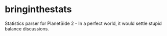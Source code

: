 bringinthestats
===============

Statistics parser for PlanetSide 2 - In a perfect world, it would settle stupid balance discussions.